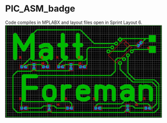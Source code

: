 # PIC_ASM_badge

Code compiles in MPLABX and layout files open in Sprint Layout 6.
![Layout](name-badge-schem_orig.jpg?raw=true "Layout")

